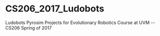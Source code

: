 # CS206_2017_Ludobots
Ludobots Pyrosim Projects for Evolutionary Robotics Course at UVM -- CS206 Spring of 2017

